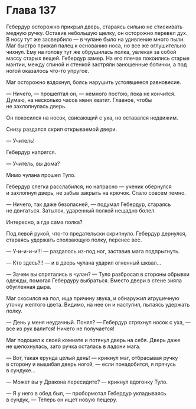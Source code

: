 # Глава 137

Гебердур осторожно прикрыл дверь, стараясь сильно не стискивать медную ручку. Оставив небольшую щелку, он осторожно перевел дух. В носу тут же засвербило — в чулане было на удивление много пыли. Маг быстро прижал палец к основанию носа, но все же оглушительно чихнул. Ему на голову тут же обрушилась полка, увлекая за собой массу старых вещей. Гебердур замер. На его плечах покоились старые мантии, между спиной и стенкой застряли заношенные ботинки, а под ногой оказалось что-то упругое.

Маг осторожно вздохнул, боясь нарушить устоявшееся равновесие.

— Ничего, — прошептал он, — немного постою, пока не кончится. Думаю, на несколько часов меня хватит. Главное, чтобы не захлопнулась дверь.

Он покосился на носок, свисающий с уха, но оставался недвижим.

Снизу раздался скрип открываемой двери.

— Учитель!

Гебердур напрягся.

— Учитель, вы дома?

Мимо чулана прошел Туло.

Гебердур слегка расслабился, но напрасно — ученик обернулся и захлопнул дверь, не забыв закрыть на крючок. Стало совсем темно.

— Ничего, так даже безопасней, — подумал Гебердур, стараясь не двигаться. Затылок, ударенный полкой нещадно болел.

Интересно, а где сама полка?

Под левой рукой, что-то предательски скрипнуло. Гебердур дернулся, стараясь удержать сползающую полку, перенес вес.

— У-и-и-и-и!!! — раздалось из-под ног, заставив мага подпрыгнуть.

— Кто здесь?!! — и в дверь чулана ударил огненный шквал...

— Зачем вы спрятались в чулан? — Туло разбросал в стороны обрывки одежды, помогая Гебердуру выбраться. Вместо двери в стене зияла обугленная дыра.

Маг скосился на пол, ища причину звука, и обнаружил игрушечную уточку желтого цвета. Видимо, на нее он и наступил, пытаясь удержать полку.

— День у меня неудачный. Понял? — Гебердур стряхнул носок с уха, — все из рук валится! Ничего не получается!

Маг подошел к своей комнате и потянул дверь на себя. Дверь даже не шелохнулась, зато ручка осталась в ладони мага.

— Вот, такая ерунда целый день! — крикнул маг, отбрасывая ручку в сторону и вышибая дверь ногой, — если понадобится, я прячусь в сундуке...

— Может вы у Дракона пересидите? — крикнул вдогонку Туло.

— Я у него в обед был, — пробормотал Гебердур укладываясь в сундук, — Теперь он ищет новую пещеру.


